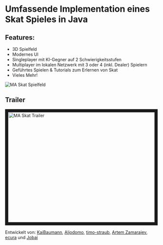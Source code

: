 # Umfassende Implementation eines Skat Spieles in Java
## Features:
- 3D Spielfeld
- Modernes UI
- Singleplayer mit KI-Gegner auf 2 Schwierigkeitsstufen
- Multiplayer im lokalen Netzwerk mit 3 oder 4 (inkl. Dealer) Spielern
- Geführtes Spielen & Tutorials zum Erlernen von Skat
- Vieles Mehr!

![MA Skat Spielfeld](https://i.imgur.com/BnOHg41.png)


## Trailer

<a href="http://www.youtube.com/watch?feature=player_embedded&v=LkExUXp0lE0
" target="_blank"><img src="http://img.youtube.com/vi/LkExUXp0lE0/0.jpg" 
alt="MA Skat Trailer" width="480" height="360" border="10" /></a>


Entwickelt von: [KaiBaumann](https://github.com/KaiBaumann), [Aljodomo](https://github.com/Aljodomo), [timo-straub](https://github.com/timo-straub), [Artem Zamarajev](https://github.com/zamarajev), [ecura](https://github.com/ecura) und [Jobai](https://github.com/Jobai)
